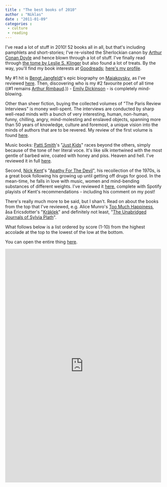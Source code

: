```yaml
---
title : "The best books of 2010"
author : "Niklas"
date : "2011-01-09"
categories : 
 - culture
 - reading
---
```


I've read a lot of stuff in 2010! 52 books all in all, but that's including pamphlets and short-stories; I've re-visited the Sherlockian canon by [Arthur Conan Doyle](http://en.wikipedia.org/wiki/Arthur%20Conan%20Doyle) and hence blown through a lot of stuff. I've finally read through [the tome by Leslie S. Klinger](http://www.lesliesklinger.com/index.html) but also found a lot of treats. By the way, you'll find my book interests at [Goodreads](http://goodreads.com); [here's my profile](http://www.goodreads.com/user/show/2106358).

My #1 hit is [Bengt Jangfeldt](http://sv.wikipedia.org/wiki/Bengt_Jangfeldt)'s epic biography on [Majakovsky](http://en.wikipedia.org/wiki/Vladimir%20Mayakovsky), as I've reviewed [here](https://niklasblog.com/?p=5432). Then, discovering who is my #2 favourite poet of all time ((#1 remains [Arthur Rimbaud](http://en.wikipedia.org/wiki/Arthur%20Rimbaud).)) - [Emily Dickinson](http://en.wikipedia.org/wiki/Emily%20Dickinson) - is completely mind-blowing.

Other than sheer fiction, buying the collected volumes of "The Paris Review Interviews" is money well-spent. The interviews are conducted by sharp well-read minds with a bunch of very interesting, human, non-human, funny, chilling, angry, mind-molesting and enslaved objects, spanning more than 50 years of knowledge, culture and foremost, a unique vision into the minds of authors that are to be revered. My review of the first volume is found [here](https://niklasblog.com/?p=5510).

Music books: [Patti Smith](http://en.wikipedia.org/wiki/Patti%20Smith)'s "[Just Kids](https://niklasblog.com/?p=518)" races beyond the others, simply because of the tone of her literal voce. It's like silk intertwined with the most gentle of barbed wire, coated with honey and piss. Heaven and hell. I've reviewed it in full [here](https://niklasblog.com/?p=5184).

Second, [Nick Kent](http://en.wikipedia.org/wiki/Nick%20Kent)'s "[Apathy For The Devil](https://niklasblog.com/?p=5177)", his recollection of the 1970s, is a great book following his growing up until getting off drugs for good. In the mean-time, he falls in love with music, women and mind-bending substances of different weights. I've reviewed it [here](https://niklasblog.com/?p=5177), complete with Spotify playists of Kent's recommendations - including his comment on my post!

There's really much more to be said, but I shan't. Read on about the books from the top that I've reviewed, e.g. Alice Munro's [Too Much Happiness](https://niklasblog.com/?p=5693), åsa Ericsdotter's "[Kräklek](https://niklasblog.com/?p=4533)" and definitely not least, "[The Unabridged Journals of Sylvia Plath](https://niklasblog.com/?p=5297)".

What follows below is a list ordered by score (1-10) from the highest accolade at the top to the lowest of the low at the bottom.

You can open the entire thing [here](https://spreadsheets.google.com/ccc?key=0AvOssb4uuY8DdFB3SXRRb1ExTW5ZZFpnQ1padXZrQ3c&hl=en).

<iframe width="500" height="750" frameborder="0" src="https://spreadsheets.google.com/pub?key=0AvOssb4uuY8DdFB3SXRRb1ExTW5ZZFpnQ1padXZrQ3c&amp;hl=en&amp;single=true&amp;gid=1&amp;output=html&amp;widget=true"></iframe>
